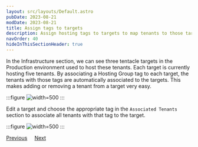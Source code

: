 ```yaml
---
layout: src/layouts/Default.astro
pubDate: 2023-08-21
modDate: 2023-08-21
title: Assign tags to targets
description: Assign hosting tags to targets to map tenants to those targets.
navOrder: 40
hideInThisSectionHeader: true
---
```


In the Infrastructure section, we can see three tentacle targets in the Production environment used to host these tenants. Each target is currently hosting five tenants. By associating a Hosting Group tag to each target, the tenants with those tags are automatically associated to the targets. This makes adding or removing a tenant from a target very easy.

:::figure
![](/docs/tenants/guides/tenants-sharing-machine-targets/target-list.png "width=500")
:::

Edit a target and choose the appropriate tag in the `Associated Tenants` section to associate all tenants with that tag to the target.

:::figure
![](/docs/tenants/guides/tenants-sharing-machine-targets/target-details.png "width=500")
:::

<span><a class="button btn-secondary" href="/docs/tenants/guides/tenants-sharing-machine-targets/assign-tags-to-tenants">Previous</a></span>&nbsp;&nbsp;&nbsp;&nbsp;&nbsp;<span><a class="button btn-success" href="/docs/tenants/guides/tenants-sharing-machine-targets/deploying-before-concurrency-tag">Next</a></span>